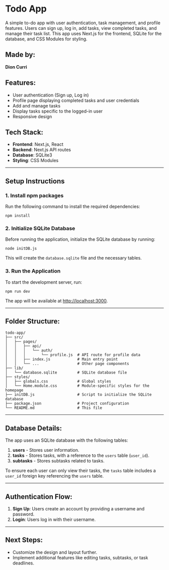 # Todo App

A simple to-do app with user authentication, task management, and profile features. Users can sign up, log in, add tasks, view completed tasks, and manage their task list. This app uses Next.js for the frontend, SQLite for the database, and CSS Modules for styling.

## Made by:
**Dion Curri**

## Features:
- User authentication (Sign up, Log in)
- Profile page displaying completed tasks and user credentials
- Add and manage tasks
- Display tasks specific to the logged-in user
- Responsive design

## Tech Stack:
- **Frontend**: Next.js, React
- **Backend**: Next.js API routes
- **Database**: SQLite3
- **Styling**: CSS Modules

---

## Setup Instructions

### 1. Install npm packages
Run the following command to install the required dependencies:

```
npm install
```

### 2. Initialize SQLite Database
Before running the application, initialize the SQLite database by running:

```
node initDB.js
```

This will create the `database.sqlite` file and the necessary tables.

### 3. Run the Application
To start the development server, run:

```
npm run dev
```

The app will be available at [http://localhost:3000](http://localhost:3000).

---

## Folder Structure:
```plaintext
todo-app/
├── src/
│   ├── pages/
│   │   ├── api/
│   │   │   └── auth/
│   │   │       └── profile.js  # API route for profile data
│   │   ├── index.js            # Main entry point
│   │   └── ...                 # Other page components
├── lib/
│   └── database.sqlite         # SQLite database file
├── styles/
│   ├── globals.css             # Global styles
│   └── Home.module.css         # Module-specific styles for the homepage
├── initDB.js                   # Script to initialize the SQLite database
├── package.json                # Project configuration
└── README.md                   # This file
```

---

## Database Details:

The app uses an SQLite database with the following tables:

1. **users** - Stores user information.
2. **tasks** - Stores tasks, with a reference to the `users` table (`user_id`).
3. **subtasks** - Stores subtasks related to tasks.

To ensure each user can only view their tasks, the `tasks` table includes a `user_id` foreign key referencing the `users` table.

---

## Authentication Flow:
1. **Sign Up**: Users create an account by providing a username and password.
2. **Login**: Users log in with their username.

---

## Next Steps:
- Customize the design and layout further.
- Implement additional features like editing tasks, subtasks, or task deadlines.
